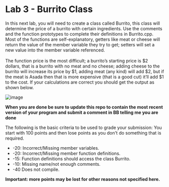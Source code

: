# Lab 3 - Burrito Class

In this next lab, you will need to create a class called Burrito, this class will determine the price of a burrito with certain ingredients. Use the comments and the function prototypes to complete their definitions in Burrito.cpp. Most of the functions are self-explanatory, getters like meat or cheese will return the value of the member variable they try to get; setters will set a new value into the member variable referenced. <br><br>
The function price is the most difficult; a burrito’s starting price is $2 dollars, that is a burrito with no meat and no cheese; adding cheese to the burrito will increase its price by $1, adding meat (any kind) will add $2, but if the meat is Asada then that is more expensive (that is a good cut) it’ll add $1 to the cost. If your calculations are correct you should get the output as shown below.

![image](https://user-images.githubusercontent.com/7307397/214316834-eafb34c9-9244-436a-a9a1-65b264e79543.png)

<strong>When you are done be sure to update this repo to contain the most recent version of your program and submit a comment in BB telling me you are done</strong>

The following is the basic criteria to be used to grade your submission:
You start with 100 points and then lose points as you don't do something that is required.

* -20: Incorrect/Missing member variables.
* -20: Incorrect/Missing member function definitions.
* -15: Function definitions should access the class Burrito.
* -10: Missing name/not enough comments.
* -40 Does not compile.


<strong>Important: more points may be lost for other reasons not specified here.</strong>

